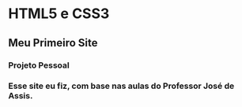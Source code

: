 # HTML5 e CSS3 #
## Meu Primeiro Site ##
### Projeto Pessoal ###
### Esse site eu fiz, com base nas aulas do Professor José de Assis. ###
